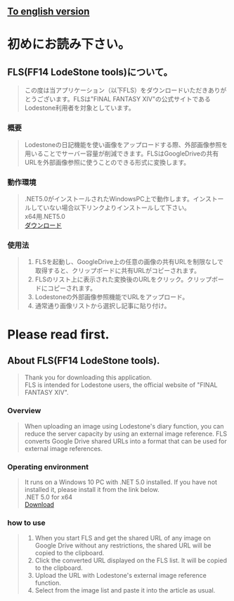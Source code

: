 ## [To english version](https://github.com/FizzFizzGit/FLS_CS/tree/gh-pages#please-read-first)

# 初めにお読み下さい。

## FLS(FF14 LodeStone tools)について。

>この度は当アプリケーション（以下FLS）をダウンロードいただきありがとうございます。FLSは"FINAL FANTASY XIV"の公式サイトであるLodestone利用者を対象としています。

### 概要

>Lodestoneの日記機能を使い画像をアップロードする際、外部画像参照を用いることでサーバー容量が削減できます。FLSはGoogleDriveの共有URLを外部画像参照に使うことのできる形式に変換します。

### 動作環境

>.NET5.0がインストールされたWindowsPC上で動作します。インストールしていない場合以下リンクよりインストールして下さい。  
>x64用.NET5.0  
>[ダウンロード](https://dotnet.microsoft.com/download/dotnet/thank-you/runtime-desktop-5.0.7-windows-x64-installer
)

### 使用法

>1. FLSを起動し、GoogleDrive上の任意の画像の共有URLを制限なしで取得すると、クリップボードに共有URLがコピーされます。
>2. FLSのリスト上に表示された変換後のURLをクリック。クリップボードにコピーされます。
>3. Lodestoneの外部画像参照機能でURLをアップロード。
>4. 通常通り画像リストから選択し記事に貼り付け。

# Please read first.

## About FLS(FF14 LodeStone tools).

>Thank you for downloading this application.  
>FLS is intended for Lodestone users, the official website of
"FINAL FANTASY XIV".

### Overview

>When uploading an image using Lodestone's diary function, you can reduce the server capacity by using an external image reference. FLS converts Google Drive shared URLs into a format that can be used for external image references.

### Operating environment

>It runs on a Windows 10 PC with .NET 5.0 installed. If you have not installed it, please install it from the link below.  
>.NET 5.0 for x64  
>[Download](https://dotnet.microsoft.com/download/dotnet/thank-you/runtime-desktop-5.0.7-windows-x64-installer)

### how to use

>1. When you start FLS and get the shared URL of any image on Google Drive without any restrictions, the shared URL will be copied to the clipboard.
>2. Click the converted URL displayed on the FLS list. It will be copied to the clipboard.
>3. Upload the URL with Lodestone's external image reference function.
>4. Select from the image list and paste it into the article as usual.
